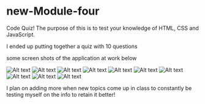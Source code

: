 # new-Module-four
Code Quiz!
The purpose of this is to test your knowledge of HTML, CSS and JavaScript.

I ended up putting together a quiz with 10 questions 

some screen shots of the application at work below

![Alt text](<../Desktop/Screen Shot 2023-11-13 at 10.27.23 AM.png>)
![Alt text](<../Desktop/Screen Shot 2023-11-13 at 10.28.27 AM.png>)
![Alt text](<../Desktop/Screen Shot 2023-11-13 at 10.28.51 AM.png>)
![Alt text](<../Desktop/Screen Shot 2023-11-13 at 10.29.09 AM.png>)
![Alt text](<../Desktop/Screen Shot 2023-11-13 at 10.29.36 AM.png>)
![Alt text](<../Desktop/Screen Shot 2023-11-13 at 10.29.58 AM.png>)
![Alt text](<../Desktop/Screen Shot 2023-11-13 at 10.30.17 AM.png>)
![Alt text](<../Desktop/Screen Shot 2023-11-13 at 10.30.35 AM.png>)
![Alt text](<../Desktop/Screen Shot 2023-11-13 at 10.30.55 AM.png>)
![Alt text](<../Desktop/Screen Shot 2023-11-13 at 5.55.55 PM.png>)

I plan on adding more when new topics come up in class to constantly be testing myself on the info to retain it better!

